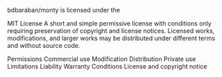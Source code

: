 bdbaraban/monty is licensed under the

MIT License A short and simple permissive license with conditions only requiring preservation of copyright and license notices. Licensed works, modifications, and larger works may be distributed under different terms and without source code.

Permissions Commercial use Modification Distribution Private use Limitations Liability Warranty Conditions License and copyright notice
